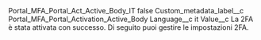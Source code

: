 <?xml version="1.0" encoding="UTF-8"?>
<CustomMetadata xmlns="http://soap.sforce.com/2006/04/metadata" xmlns:xsi="http://www.w3.org/2001/XMLSchema-instance" xmlns:xsd="http://www.w3.org/2001/XMLSchema">
    <label>Portal_MFA_Portal_Act_Active_Body_IT</label>
    <protected>false</protected>
    <values>
        <field>Custom_metadata_label__c</field>
        <value xsi:type="xsd:string">Portal_MFA_Portal_Activation_Active_Body</value>
    </values>
    <values>
        <field>Language__c</field>
        <value xsi:type="xsd:string">it</value>
    </values>
    <values>
        <field>Value__c</field>
        <value xsi:type="xsd:string">La 2FA è stata attivata con successo. Di seguito puoi gestire le impostazioni 2FA.</value>
    </values>
</CustomMetadata>
